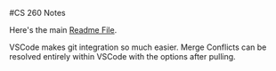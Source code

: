 #CS 260 Notes

Here's the main [Readme File](https://github.com/TheDavSmasher/startup/blob/main/README.md).

VSCode makes git integration so much easier.
Merge Conflicts can be resolved entirely within VSCode with the options after pulling.